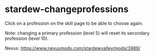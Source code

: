 # stardew-changeprofessions

Click on a profession on the skill page to be able to choose again.

Note: changing a primary profession (level 5) will reset its secondary profession (level 10).

Nexus: https://www.nexusmods.com/stardewvalley/mods/3989/
